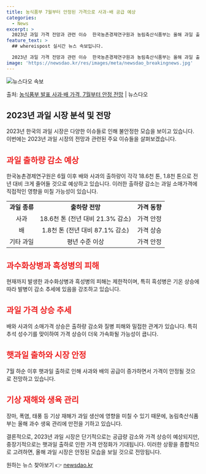 ```yaml
---
title: 농식품부 7월부터 안정된 가격으로 사과·배 공급 예상
categories:
  - News
excerpt: >
  2023년 과일 가격 전망과 관련 이슈  한국농촌경제연구원과 농림축산식품부는 올해 과일 출하량 및 가격 전망…
feature_text: >
  ## whereispost 실시간 뉴스 속보입니다.

  2023년 과일 가격 전망과 관련 이슈  한국농촌경제연구원과 농림축산식품부는 올해 과일 출하량 및 가격 전망…
image: 'https://newsdao.kr/res/images/meta/newsdao_breakingnews.jpg'
---
```


![뉴스다오 속보](https://newsdao.kr/res/images/meta/newsdao_breakingnews.jpg)

<p>출처: <a href="https://newsdao.kr/4381" rel="dofollow">농식품부 발표 사과·배 가격, 7월부터 안정 전망</a> | 뉴스다오</p>

<h2 data-ke-size="size26">2023년 과일 시장 분석 및 전망</h2>
2023년 한국의 과일 시장은 다양한 이슈들로 인해 불안정한 모습을 보이고 있습니다. 이번에는 2023년 과일 시장의 전망과 관련된 주요 이슈들을 살펴보겠습니다.

<h2><b><span style="color: #ee2323;">과일 출하량 감소 예상</span></b></h2>
한국농촌경제연구원은 6월 이후 배와 사과의 출하량이 각각 18.6천 톤, 1.8천 톤으로 전년 대비 크게 줄어들 것으로 예상하고 있습니다. 이러한 출하량 감소는 과일 소매가격에 직접적인 영향을 미칠 가능성이 있습니다.

<table>
    <tr>
        <td style="text-align: center; height: 17px;"><b>과일 종류</b></td>
        <td style="text-align: center; height: 17px;"><b>출하량 전망</b></td>
        <td style="text-align: center; height: 17px;"><b>가격 동향</b></td>
    </tr>
    <tr>
        <td style="text-align: center; height: 17px;">사과</td>
        <td style="text-align: center; height: 17px;">18.6천 톤 (전년 대비 21.3% 감소)</td>
        <td style="text-align: center; height: 17px;">가격 안정</td>
    </tr>
    <tr>
        <td style="text-align: center; height: 17px;">배</td>
        <td style="text-align: center; height: 17px;">1.8천 톤 (전년 대비 87.1% 감소)</td>
        <td style="text-align: center; height: 17px;">가격 상승</td>
    </tr>
    <tr>
        <td style="text-align: center; height: 17px;">기타 과일</td>
        <td style="text-align: center; height: 17px;">평년 수준 이상</td>
        <td style="text-align: center; height: 17px;">가격 안정</td>
    </tr>
</table>

<h2><b><span style="color: #ee2323;">과수화상병과 흑성병의 피해</span></b></h2>
현재까지 발생한 과수화상병과 흑성병의 피해는 제한적이며, 특히 흑성병은 기온 상승에 따라 발병이 감소 추세에 있음을 강조하고 있습니다.

<h2><b><span style="color: #ee2323;">과일 가격 상승 추세</span></b></h2>
배와 사과의 소매가격 상승은 출하량 감소와 질병 피해와 밀접한 관계가 있습니다. 특히 추석 성수기를 맞이하여 가격 상승이 더욱 가속화될 가능성이 큽니다.

<h2><b><span style="color: #ee2323;">햇과일 출하와 시장 안정</span></b></h2>
7월 하순 이후 햇과일 출하로 인해 사과와 배의 공급이 증가하면서 가격이 안정될 것으로 전망하고 있습니다.

<h2><b><span style="color: #ee2323;">기상 재해와 생육 관리</span></b></h2>
장마, 폭염, 태풍 등 기상 재해가 과일 생산에 영향을 미칠 수 있기 때문에, 농림축산식품부는 올해 과수 생육 관리에 만전을 기하고 있습니다.

결론적으로, 2023년 과일 시장은 단기적으로는 공급량 감소와 가격 상승이 예상되지만, 중장기적으로는 햇과일 출하로 인한 가격 안정화가 기대됩니다. 이러한 상황을 종합적으로 고려하면, 올해 과일 시장은 안정된 모습을 보일 것으로 전망됩니다. 

원하는 뉴스 찾아보기 👉 <a href="https://newsdao.kr" rel="dofollow">newsdao.kr</a>


